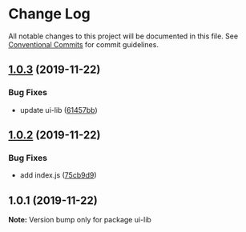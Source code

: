 # Change Log

All notable changes to this project will be documented in this file.
See [Conventional Commits](https://conventionalcommits.org) for commit guidelines.

## [1.0.3](https://github.com/taylrj/monorepo-template/compare/ui-lib@1.0.2...ui-lib@1.0.3) (2019-11-22)


### Bug Fixes

* update ui-lib ([61457bb](https://github.com/taylrj/monorepo-template/commit/61457bbfb5cf037c1de70e3c20e1c39b708cad96))





## [1.0.2](https://github.com/taylrj/monorepo-template/compare/ui-lib@1.0.1...ui-lib@1.0.2) (2019-11-22)


### Bug Fixes

* add index.js ([75cb9d9](https://github.com/taylrj/monorepo-template/commit/75cb9d9b2ff81306bb9886c57d7603a7de4f3e65))





## 1.0.1 (2019-11-22)

**Note:** Version bump only for package ui-lib
